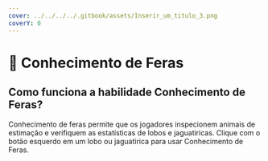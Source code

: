 ```yaml
---
cover: ../../../../.gitbook/assets/Inserir_um_titulo_3.png
coverY: 0
---
```


# 🦁 Conhecimento de Feras

## Como funciona a habilidade Conhecimento de Feras?

Conhecimento de feras permite que os jogadores inspecionem animais de estimação e verifiquem as estatísticas de lobos e jaguatiricas. Clique com o botão esquerdo em um lobo ou jaguatirica para usar Conhecimento de Feras.
